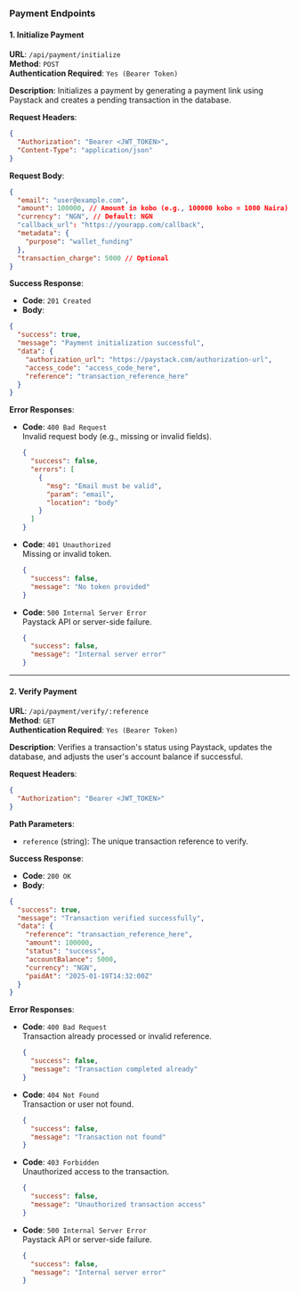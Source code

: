 ### **Payment Endpoints**

#### **1. Initialize Payment**

**URL**: `/api/payment/initialize`  
**Method**: `POST`  
**Authentication Required**: `Yes (Bearer Token)`

**Description**: Initializes a payment by generating a payment link using Paystack and creates a pending transaction in the database.

**Request Headers**:

```json
{
  "Authorization": "Bearer <JWT_TOKEN>",
  "Content-Type": "application/json"
}
```

**Request Body**:

```json
{
  "email": "user@example.com",
  "amount": 100000, // Amount in kobo (e.g., 100000 kobo = 1000 Naira)
  "currency": "NGN", // Default: NGN
  "callback_url": "https://yourapp.com/callback",
  "metadata": {
    "purpose": "wallet_funding"
  },
  "transaction_charge": 5000 // Optional
}
```

**Success Response**:

- **Code**: `201 Created`
- **Body**:

```json
{
  "success": true,
  "message": "Payment initialization successful",
  "data": {
    "authorization_url": "https://paystack.com/authorization-url",
    "access_code": "access_code_here",
    "reference": "transaction_reference_here"
  }
}
```

**Error Responses**:

- **Code**: `400 Bad Request`  
  Invalid request body (e.g., missing or invalid fields).
  ```json
  {
    "success": false,
    "errors": [
      {
        "msg": "Email must be valid",
        "param": "email",
        "location": "body"
      }
    ]
  }
  ```
- **Code**: `401 Unauthorized`  
  Missing or invalid token.
  ```json
  {
    "success": false,
    "message": "No token provided"
  }
  ```
- **Code**: `500 Internal Server Error`  
  Paystack API or server-side failure.
  ```json
  {
    "success": false,
    "message": "Internal server error"
  }
  ```

---

#### **2. Verify Payment**

**URL**: `/api/payment/verify/:reference`  
**Method**: `GET`  
**Authentication Required**: `Yes (Bearer Token)`

**Description**: Verifies a transaction's status using Paystack, updates the database, and adjusts the user's account balance if successful.

**Request Headers**:

```json
{
  "Authorization": "Bearer <JWT_TOKEN>"
}
```

**Path Parameters**:

- `reference` (string): The unique transaction reference to verify.

**Success Response**:

- **Code**: `200 OK`
- **Body**:

```json
{
  "success": true,
  "message": "Transaction verified successfully",
  "data": {
    "reference": "transaction_reference_here",
    "amount": 100000,
    "status": "success",
    "accountBalance": 5000,
    "currency": "NGN",
    "paidAt": "2025-01-19T14:32:00Z"
  }
}
```

**Error Responses**:

- **Code**: `400 Bad Request`  
  Transaction already processed or invalid reference.
  ```json
  {
    "success": false,
    "message": "Transaction completed already"
  }
  ```
- **Code**: `404 Not Found`  
  Transaction or user not found.
  ```json
  {
    "success": false,
    "message": "Transaction not found"
  }
  ```
- **Code**: `403 Forbidden`  
  Unauthorized access to the transaction.
  ```json
  {
    "success": false,
    "message": "Unauthorized transaction access"
  }
  ```
- **Code**: `500 Internal Server Error`  
   Paystack API or server-side failure.

  ```json
  {
    "success": false,
    "message": "Internal server error"
  }
  ```
